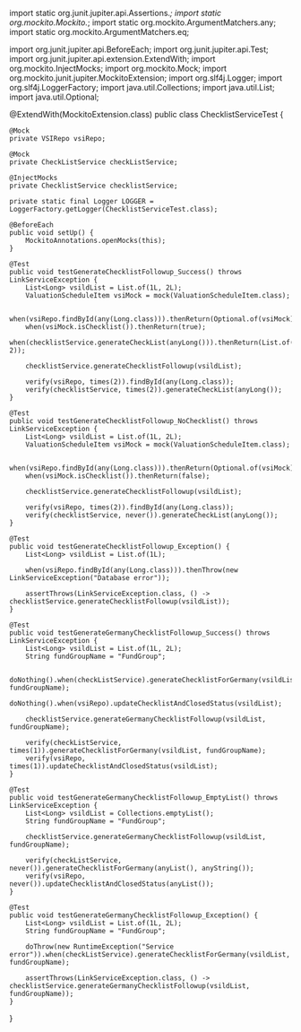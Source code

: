 import static org.junit.jupiter.api.Assertions.*;
import static org.mockito.Mockito.*;
import static org.mockito.ArgumentMatchers.any;
import static org.mockito.ArgumentMatchers.eq;

import org.junit.jupiter.api.BeforeEach;
import org.junit.jupiter.api.Test;
import org.junit.jupiter.api.extension.ExtendWith;
import org.mockito.InjectMocks;
import org.mockito.Mock;
import org.mockito.junit.jupiter.MockitoExtension;
import org.slf4j.Logger;
import org.slf4j.LoggerFactory;
import java.util.Collections;
import java.util.List;
import java.util.Optional;

@ExtendWith(MockitoExtension.class)
public class ChecklistServiceTest {

    @Mock
    private VSIRepo vsiRepo;

    @Mock
    private CheckListService checkListService;

    @InjectMocks
    private ChecklistService checklistService;

    private static final Logger LOGGER = LoggerFactory.getLogger(ChecklistServiceTest.class);

    @BeforeEach
    public void setUp() {
        MockitoAnnotations.openMocks(this);
    }

    @Test
    public void testGenerateChecklistFollowup_Success() throws LinkServiceException {
        List<Long> vsildList = List.of(1L, 2L);
        ValuationScheduleItem vsiMock = mock(ValuationScheduleItem.class);

        when(vsiRepo.findById(any(Long.class))).thenReturn(Optional.of(vsiMock));
        when(vsiMock.isChecklist()).thenReturn(true);
        when(checklistService.generateCheckList(anyLong())).thenReturn(List.of(1, 2));
        
        checklistService.generateChecklistFollowup(vsildList);

        verify(vsiRepo, times(2)).findById(any(Long.class));
        verify(checklistService, times(2)).generateCheckList(anyLong());
    }

    @Test
    public void testGenerateChecklistFollowup_NoChecklist() throws LinkServiceException {
        List<Long> vsildList = List.of(1L, 2L);
        ValuationScheduleItem vsiMock = mock(ValuationScheduleItem.class);

        when(vsiRepo.findById(any(Long.class))).thenReturn(Optional.of(vsiMock));
        when(vsiMock.isChecklist()).thenReturn(false);

        checklistService.generateChecklistFollowup(vsildList);

        verify(vsiRepo, times(2)).findById(any(Long.class));
        verify(checklistService, never()).generateCheckList(anyLong());
    }

    @Test
    public void testGenerateChecklistFollowup_Exception() {
        List<Long> vsildList = List.of(1L);

        when(vsiRepo.findById(any(Long.class))).thenThrow(new LinkServiceException("Database error"));

        assertThrows(LinkServiceException.class, () -> checklistService.generateChecklistFollowup(vsildList));
    }

    @Test
    public void testGenerateGermanyChecklistFollowup_Success() throws LinkServiceException {
        List<Long> vsildList = List.of(1L, 2L);
        String fundGroupName = "FundGroup";

        doNothing().when(checkListService).generateChecklistForGermany(vsildList, fundGroupName);
        doNothing().when(vsiRepo).updateChecklistAndClosedStatus(vsildList);

        checklistService.generateGermanyChecklistFollowup(vsildList, fundGroupName);

        verify(checkListService, times(1)).generateChecklistForGermany(vsildList, fundGroupName);
        verify(vsiRepo, times(1)).updateChecklistAndClosedStatus(vsildList);
    }

    @Test
    public void testGenerateGermanyChecklistFollowup_EmptyList() throws LinkServiceException {
        List<Long> vsildList = Collections.emptyList();
        String fundGroupName = "FundGroup";

        checklistService.generateGermanyChecklistFollowup(vsildList, fundGroupName);

        verify(checkListService, never()).generateChecklistForGermany(anyList(), anyString());
        verify(vsiRepo, never()).updateChecklistAndClosedStatus(anyList());
    }

    @Test
    public void testGenerateGermanyChecklistFollowup_Exception() {
        List<Long> vsildList = List.of(1L, 2L);
        String fundGroupName = "FundGroup";

        doThrow(new RuntimeException("Service error")).when(checkListService).generateChecklistForGermany(vsildList, fundGroupName);

        assertThrows(LinkServiceException.class, () -> checklistService.generateGermanyChecklistFollowup(vsildList, fundGroupName));
    }
}